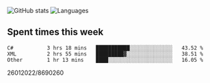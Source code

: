 ![GitHub stats](https://github-readme-stats.vercel.app/api?username=emipa606&theme=github_dark&show_icons=true) 
![Languages](https://github-readme-stats.vercel.app/api/top-langs/?username=emipa606&theme=github_dark&layout=compact)

## Spent times this week
<!--START_SECTION:waka-->

```text
C#           3 hrs 18 mins   ███████████░░░░░░░░░░░░░░   43.52 %
XML          2 hrs 55 mins   █████████▓░░░░░░░░░░░░░░░   38.51 %
Other        1 hr 13 mins    ████░░░░░░░░░░░░░░░░░░░░░   16.05 %
```

<!--END_SECTION:waka-->


26012022/8690260
